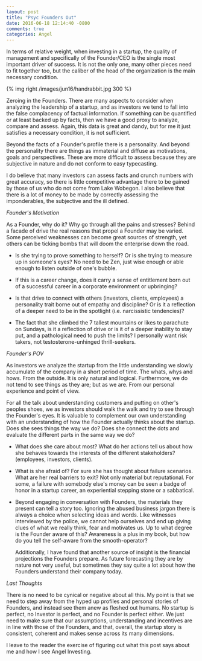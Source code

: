 ```yaml
---
layout: post
title: "Psyc Founders Out"
date: 2016-06-18 12:14:40 -0800
comments: true
categories: Angel
---
```


In terms of relative weight, when investing in a startup, the quality of management and specifically of the Founder/CEO is the single most important driver of success. It is not the only one, many other pieces need to fit together too, but the caliber of the head of the organization is the main necessary condition.

<!--more-->

{% img right /images/jun16/handrabbit.jpg 300 %}

Zeroing in the Founders. There are many aspects to consider when analyzing the leadership of a startup, and as investors we tend to fall into the false complacency of factual information. If something can be quantified or at least backed up by facts, then we have a good proxy to analyze, compare and assess. Again, this data is great and dandy, but for me it just satisfies a necessary condition, it is not sufficient.

Beyond the facts of a Founder's profile there is a personality. And beyond the personality there are things as immaterial and diffuse as motivations, goals and perspectives. These are more difficult to assess because they are subjective in nature and do not conform to easy typecasting.

I do believe that many investors can assess facts and crunch numbers with great accuracy, so there is little competitive advantage there to be gained by those of us who do not come from Lake Wobegon. I also believe that there is a lot of money to be made by correctly assessing the imponderables, the subjective and the ill defined.

*Founder's Motivation*

As a Founder, why do it? Why go through all the pains and stresses? Behind a facade of drive the real reasons that propel a Founder may be varied. Some perceived weaknesses can become great sources of strength, yet others can be ticking bombs that will doom the enterprise down the road.

- Is she trying to prove something to herself? Or is she trying to measure up in someone's eyes? No need to be Zen, just wise enough or able enough to listen outside of one's bubble.

- If this is a career change, does it carry a sense of entitlement born out of a successful career in a corporate environment or upbringing?

- Is that drive to connect with others (investors, clients, employees) a personality trait borne out of empathy and discipline? Or is it a reflection of a deeper need to be in the spotlight (i.e. narcissistic tendencies)?

- The fact that she climbed the 7 tallest mountains or likes to parachute on Sundays, is it a reflection of drive or is it of a deeper inability to stay put, and a pathological need to push the limits? I personally want risk takers, not testosterone-unhinged thrill-seekers.

*Founder's POV*

As investors we analyze the startup from the little understanding we slowly accumulate of the company in a short period of time. The whats, whys and hows. From the outside. It is only natural and logical. Furthermore, we do not tend to see things as they are; but as we are. From our personal experience and point of view.

For all the talk about understanding customers and putting on other's peoples shoes, we as investors should walk the walk and try to see through the Founder's eyes. It is valuable to complement our own understanding with an understanding of how the Founder actually thinks about the startup. Does she sees things the way we do? Does she connect the dots and evaluate the different parts in the same way we do?

- What does she care about most? What do her actions tell us about how she behaves towards the interests of the different stakeholders? (employees, investors, clients).

- What is she afraid of? For sure she has thought about failure scenarios. What are her real barriers to exit? Not only material but reputational. For some, a failure with somebody else's money can be seen a badge of honor in a startup career, an experiential stepping stone or a sabbatical.

- Beyond engaging in conversation with Founders, the materials they present can tell a story too. Ignoring the abused business jargon there is always a choice when selecting ideas and words. Like witnesses interviewed by the police, we cannot help ourselves and end up giving clues of what we really think, fear and motivates us. Up to what degree is the Founder aware of this? Awareness is a plus in my book, but how do you tell the self-aware from the smooth-operator?

    Additionally, I have found that another source of insight is the financial projections the Founders prepare. As future forecasting they are by nature not very useful, but sometimes they say quite a lot about how the Founders understand their company today.

*Last Thoughts*

There is no need to be cynical or negative about all this. My point is that we need to step away from the hyped up profiles and personal stories of Founders, and instead see them anew as fleshed out humans. No startup is perfect, no Investor is perfect, and no Founder is perfect either. We just need to make sure that our assumptions, understanding and incentives are in line with those of the Founders, and that, overall, the startup story is consistent, coherent and makes sense across its many dimensions.

I leave to the reader the exercise of figuring out what this post says about me and how I see Angel Investing.
